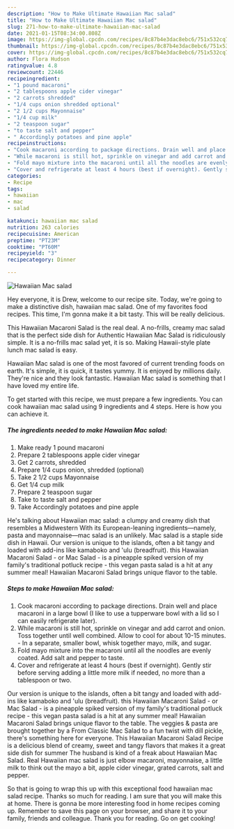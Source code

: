 ```yaml
---
description: "How to Make Ultimate Hawaiian Mac salad"
title: "How to Make Ultimate Hawaiian Mac salad"
slug: 271-how-to-make-ultimate-hawaiian-mac-salad
date: 2021-01-15T08:34:00.808Z
image: https://img-global.cpcdn.com/recipes/8c87b4e3dac8ebc6/751x532cq70/hawaiian-mac-salad-recipe-main-photo.jpg
thumbnail: https://img-global.cpcdn.com/recipes/8c87b4e3dac8ebc6/751x532cq70/hawaiian-mac-salad-recipe-main-photo.jpg
cover: https://img-global.cpcdn.com/recipes/8c87b4e3dac8ebc6/751x532cq70/hawaiian-mac-salad-recipe-main-photo.jpg
author: Flora Hudson
ratingvalue: 4.8
reviewcount: 22446
recipeingredient:
- "1 pound macaroni"
- "2 tablespoons apple cider vinegar"
- "2 carrots shredded"
- "1/4 cups onion shredded optional"
- "2 1/2 cups Mayonnaise"
- "1/4 cup milk"
- "2 teaspoon sugar"
- "to taste salt and pepper"
- " Accordingly potatoes and pine apple"
recipeinstructions:
- "Cook macaroni according to package directions. Drain well and place macaroni in a large bowl (I like to use a tupperware bowl with a lid so I can easily refrigerate later)."
- "While macaroni is still hot, sprinkle on vinegar and add carrot and onion. Toss together until well combined. Allow to cool for about 10-15 minutes. In a separate, smaller bowl, whisk together mayo, milk, and sugar."
- "Fold mayo mixture into the macaroni until all the noodles are evenly coated. Add salt and pepper to taste."
- "Cover and refrigerate at least 4 hours (best if overnight). Gently stir before serving adding a little more milk if needed, no more than a tablespoon or two."
categories:
- Recipe
tags:
- hawaiian
- mac
- salad

katakunci: hawaiian mac salad 
nutrition: 263 calories
recipecuisine: American
preptime: "PT23M"
cooktime: "PT60M"
recipeyield: "3"
recipecategory: Dinner

---
```



![Hawaiian Mac salad](https://img-global.cpcdn.com/recipes/8c87b4e3dac8ebc6/751x532cq70/hawaiian-mac-salad-recipe-main-photo.jpg)

Hey everyone, it is Drew, welcome to our recipe site. Today, we're going to make a distinctive dish, hawaiian mac salad. One of my favorites food recipes. This time, I'm gonna make it a bit tasty. This will be really delicious.

This Hawaiian Macaroni Salad is the real deal. A no-frills, creamy mac salad that is the perfect side dish for Authentic Hawaiian Mac Salad is ridiculously simple. It is a no-frills mac salad yet, it is so. Making Hawaii-style plate lunch mac salad is easy.

Hawaiian Mac salad is one of the most favored of current trending foods on earth. It's simple, it is quick, it tastes yummy. It is enjoyed by millions daily. They're nice and they look fantastic. Hawaiian Mac salad is something that I have loved my entire life.


To get started with this recipe, we must prepare a few ingredients. You can cook hawaiian mac salad using 9 ingredients and 4 steps. Here is how you can achieve it.

<!--inarticleads1-->

##### The ingredients needed to make Hawaiian Mac salad:

1. Make ready 1 pound macaroni
1. Prepare 2 tablespoons apple cider vinegar
1. Get 2 carrots, shredded
1. Prepare 1/4 cups onion, shredded (optional)
1. Take 2 1/2 cups Mayonnaise
1. Get 1/4 cup milk
1. Prepare 2 teaspoon sugar
1. Take to taste salt and pepper
1. Take  Accordingly potatoes and pine apple


He&#39;s talking about Hawaiian mac salad: a clumpy and creamy dish that resembles a Midwestern With its European-leaning ingredients—namely, pasta and mayonnaise—mac salad is an unlikely. Mac salad is a staple side dish in Hawaii. Our version is unique to the islands, often a bit tangy and loaded with add-ins like kamaboko and &#39;ulu (breadfruit). this Hawaiian Macaroni Salad - or Mac Salad - is a pineapple spiked version of my family&#39;s traditional potluck recipe - this vegan pasta salad is a hit at any summer meal! Hawaiian Macaroni Salad brings unique flavor to the table. 

<!--inarticleads2-->

##### Steps to make Hawaiian Mac salad:

1. Cook macaroni according to package directions. Drain well and place macaroni in a large bowl (I like to use a tupperware bowl with a lid so I can easily refrigerate later).
1. While macaroni is still hot, sprinkle on vinegar and add carrot and onion. Toss together until well combined. Allow to cool for about 10-15 minutes. - In a separate, smaller bowl, whisk together mayo, milk, and sugar.
1. Fold mayo mixture into the macaroni until all the noodles are evenly coated. Add salt and pepper to taste.
1. Cover and refrigerate at least 4 hours (best if overnight). Gently stir before serving adding a little more milk if needed, no more than a tablespoon or two.


Our version is unique to the islands, often a bit tangy and loaded with add-ins like kamaboko and &#39;ulu (breadfruit). this Hawaiian Macaroni Salad - or Mac Salad - is a pineapple spiked version of my family&#39;s traditional potluck recipe - this vegan pasta salad is a hit at any summer meal! Hawaiian Macaroni Salad brings unique flavor to the table. The veggies &amp; pasta are brought together by a From Classic Mac Salad to a fun twist with dill pickle, there&#39;s something here for everyone. This Hawaiian Macaroni Salad Recipe is a delicious blend of creamy, sweet and tangy flavors that makes it a great side dish for summer The husband is kind of a freak about Hawaiian Mac Salad. Real Hawaiian mac salad is just elbow macaroni, mayonnaise, a little milk to think out the mayo a bit, apple cider vinegar, grated carrots, salt and pepper. 

So that is going to wrap this up with this exceptional food hawaiian mac salad recipe. Thanks so much for reading. I am sure that you will make this at home. There is gonna be more interesting food in home recipes coming up. Remember to save this page on your browser, and share it to your family, friends and colleague. Thank you for reading. Go on get cooking!
